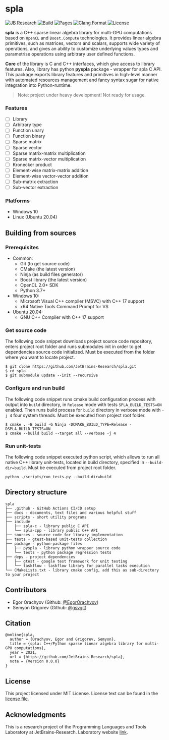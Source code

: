 # spla

[![JB Research](https://jb.gg/badges/research-flat-square.svg)](https://research.jetbrains.org/)
[![Build](https://github.com/JetBrains-Research/spla/actions/workflows/build.yml/badge.svg?branch=main)](https://github.com/JetBrains-Research/spla/actions/workflows/build.yml)
[![Pages](https://github.com/JetBrains-Research/spla/actions/workflows/docs.yml/badge.svg?branch=main)](https://jetbrains-research.github.io/spla/)
[![Clang Format](https://github.com/JetBrains-Research/spla/actions/workflows/clang-format.yml/badge.svg?branch=main)](https://github.com/JetBrains-Research/spla/actions/workflows/clang-format.yml)
[![License](https://img.shields.io/badge/license-MIT-blue)](https://github.com/JetBrains-Research/spla/blob/master/LICENSE.md)

**spla** is a C++ sparse linear algebra library for multi-GPU computations based
on `OpenCL` and `Boost.Compute` technologies. It provides linear algebra primitives,
such as matrices, vectors and scalars, supports wide variety of operations,
and gives an ability to customize underlying values types and 
parametrise operations using arbitrary user defined functions.

**Core** of the library is C and C++ interfaces, which give access to library features.
Also, library has python **pyspla** package - wrapper for spla C API.
This package exports library features and primitives in high-level manner with automated 
resources management and fancy syntax sugar for native integration into Python-runtime.

> Note: project under heavy development! Not ready for usage.

### Features

- [ ] Library
- [ ] Arbitrary type
- [ ] Function unary
- [ ] Function binary  
- [ ] Sparse matrix
- [ ] Sparse vector
- [ ] Sparse matrix-matrix multiplication
- [ ] Sparse matrix-vector multiplication
- [ ] Kronecker product
- [ ] Element-wise matrix-matrix addition
- [ ] Element-wise vector-vector addition
- [ ] Sub-matrix extraction
- [ ] Sub-vector extraction

### Platforms

- Windows 10
- Linux (Ubuntu 20.04)

## Building from sources

### Prerequisites

- Common:
    - Git (to get source code)
    - CMake (the latest version)
    - Ninja (as build files generator)
    - Boost library (the latest version)
    - OpenCL 2.0+ SDK
    - Python 3.7+
- Windows 10: 
    - Microsoft Visual C++ compiler (MSVC) with C++ 17 support
    - x64 Native Tools Command Prompt for VS
- Ubuntu 20.04:
    - GNU C++ Compiler with C++ 17 support

### Get source code   

The following code snippet downloads project source code repository, enters project root folder 
and runs submodules init in order to get dependencies source code initialized.
Must be executed from the folder where you want to locate project.

```shell
$ git clone https://github.com/JetBrains-Research/spla.git
$ cd spla
$ git submodule update --init --recursive
```

### Configure and run build

The following code snippet runs cmake build configuration process
with output into `build` directory, in `Release` mode with tests `SPLA_BUILD_TESTS=ON` enabled.
Then runs build process for `build` directory in verbose mode with `-j 4` four system threads.
Must be executed from project root folder.

```shell
$ cmake . -B build -G Ninja -DCMAKE_BUILD_TYPE=Release -DSPLA_BUILD_TESTS=ON
$ cmake --build build --target all --verbose -j 4
```

### Run unit-tests

The following code snippet executed python script, which allows to
run all native C++ library unit-tests, located in build directory,
specified in `--build-dir=build`. Must be executed from project root folder.

```shell
python ./scripts/run_tests.py --build-dir=build
```

## Directory structure

```
spla
├── .github - GitHub Actions CI/CD setup 
├── docs - documents, text files and various helpful stuff
├── scripts - short utility programs 
├── include 
│   ├── spla-c - library public C API
│   └── spla-cpp - library public C++ API
├── sources - source code for library implementation
├── tests - gtest-based unit-tests collection
├── package - python-package files
│   ├── pyspla - library python wrapper source code
│   └── tests - python package regression tests   
├── deps - project dependencies
│   ├── gtest - google test framework for unit testing
│   └── taskflow - taskflow library for parallel tasks execution
└── CMakeLists.txt - library cmake config, add this as sub-directory to your project
```

## Contributors

- Egor Orachyov (Github: [@EgorOrachyov](https://github.com/EgorOrachyov))
- Semyon Grigorev (Github: [@gsvgit](https://github.com/gsvgit))

## Citation

```ignorelang
@online{spla,
  author = {Orachyov, Egor and Grigorev, Semyon},
  title = {spla: C++/Python sparse linear algebra library for multi-GPU computations},
  year = 2021,
  url = {https://github.com/JetBrains-Research/spla},
  note = {Version 0.0.0}
}
```

## License

This project licensed under MIT License. License text can be found in the
[license file](https://github.com/JetBrains-Research/spla/blob/master/LICENSE.md).

## Acknowledgments

This is a research project of the Programming Languages and Tools Laboratory
at JetBrains-Research. Laboratory website [link](https://research.jetbrains.org/groups/plt_lab/).